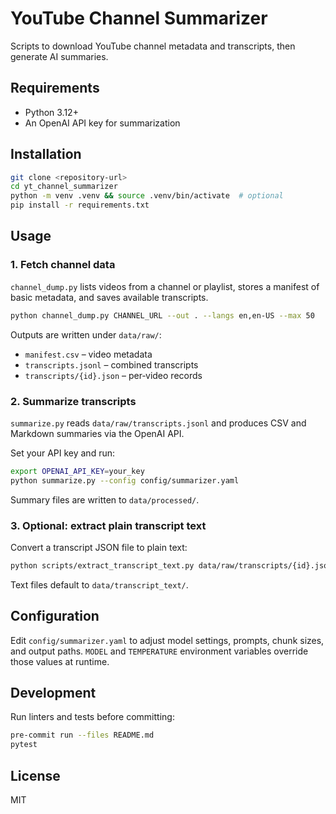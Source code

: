 # YouTube Channel Summarizer

Scripts to download YouTube channel metadata and transcripts, then generate AI summaries.

## Requirements

- Python 3.12+
- An OpenAI API key for summarization

## Installation

```bash
git clone <repository-url>
cd yt_channel_summarizer
python -m venv .venv && source .venv/bin/activate  # optional
pip install -r requirements.txt
```

## Usage

### 1. Fetch channel data

`channel_dump.py` lists videos from a channel or playlist, stores a manifest of basic metadata, and saves available transcripts.

```bash
python channel_dump.py CHANNEL_URL --out . --langs en,en-US --max 50
```

Outputs are written under `data/raw/`:

- `manifest.csv` – video metadata
- `transcripts.jsonl` – combined transcripts
- `transcripts/{id}.json` – per‑video records

### 2. Summarize transcripts

`summarize.py` reads `data/raw/transcripts.jsonl` and produces CSV and Markdown summaries via the OpenAI API.

Set your API key and run:

```bash
export OPENAI_API_KEY=your_key
python summarize.py --config config/summarizer.yaml
```

Summary files are written to `data/processed/`.

### 3. Optional: extract plain transcript text

Convert a transcript JSON file to plain text:

```bash
python scripts/extract_transcript_text.py data/raw/transcripts/{id}.json
```

Text files default to `data/transcript_text/`.

## Configuration

Edit `config/summarizer.yaml` to adjust model settings, prompts, chunk sizes, and output paths.
`MODEL` and `TEMPERATURE` environment variables override those values at runtime.

## Development

Run linters and tests before committing:

```bash
pre-commit run --files README.md
pytest
```

## License

MIT


